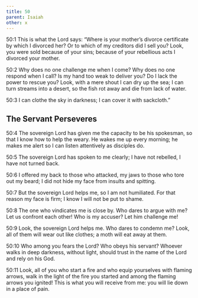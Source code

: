 ```yaml
---
title: 50
parent: Isaiah
other: x
---
```


<a name="50:1">50:1</a> This is what the Lord says:
“Where is your mother’s divorce certificate
by which I divorced her?
Or to which of my creditors did I sell you?
Look, you were sold because of your sins;
because of your rebellious acts I divorced your mother.

<a name="50:2">50:2</a> Why does no one challenge me when I come?
Why does no one respond when I call?
Is my hand too weak to deliver you?
Do I lack the power to rescue you?
Look, with a mere shout I can dry up the sea;
I can turn streams into a desert,
so the fish rot away and die
from lack of water.

<a name="50:3">50:3</a> I can clothe the sky in darkness;
I can cover it with sackcloth.”

## The Servant Perseveres

<a name="50:4">50:4</a> The sovereign Lord has given me the capacity to be his spokesman,
so that I know how to help the weary.
He wakes me up every morning;
he makes me alert so I can listen attentively as disciples do.

<a name="50:5">50:5</a> The sovereign Lord has spoken to me clearly;
I have not rebelled,
I have not turned back.

<a name="50:6">50:6</a> I offered my back to those who attacked,
my jaws to those who tore out my beard;
I did not hide my face
from insults and spitting.

<a name="50:7">50:7</a> But the sovereign Lord helps me,
so I am not humiliated.
For that reason my face is firm;
I know I will not be put to shame.

<a name="50:8">50:8</a> The one who vindicates me is close by.
Who dares to argue with me? Let us confront each other!
Who is my accuser? Let him challenge me!

<a name="50:9">50:9</a> Look, the sovereign Lord helps me.
Who dares to condemn me?
Look, all of them will wear out like clothes;
a moth will eat away at them.

<a name="50:10">50:10</a> Who among you fears the Lord?
Who obeys his servant?
Whoever walks in deep darkness,
without light,
should trust in the name of the Lord
and rely on his God.

<a name="50:11">50:11</a> Look, all of you who start a fire
and who equip yourselves with flaming arrows,
walk in the light of the fire you started
and among the flaming arrows you ignited!
This is what you will receive from me:
you will lie down in a place of pain.